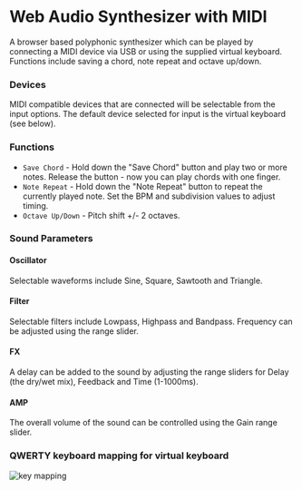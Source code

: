 Web Audio Synthesizer with MIDI
===============================

A browser based polyphonic synthesizer which can be played by connecting a MIDI device via USB or using the supplied virtual keyboard. Functions include saving a chord, note repeat and octave up/down.

### Devices

MIDI compatible devices that are connected will be selectable from the input options. The default device selected for input is the virtual keyboard (see below). 

### Functions

* `Save Chord` - Hold down the "Save Chord" button and play two or more notes. Release the button - now you can play chords with one finger. 
* `Note Repeat` - Hold down the "Note Repeat" button to repeat the currently played note. Set the BPM and subdivision values to adjust timing.
* `Octave Up/Down` - Pitch shift +/- 2 octaves.


### Sound Parameters

#### Oscillator
Selectable waveforms include Sine, Square, Sawtooth and Triangle.

#### Filter
Selectable filters include Lowpass, Highpass and Bandpass. Frequency can be adjusted using the range slider.

#### FX
A delay can be added to the sound by adjusting the range sliders for Delay (the dry/wet mix), Feedback and Time (1-1000ms).

#### AMP
The overall volume of the sound can be controlled using the Gain range slider.

### QWERTY keyboard mapping for virtual keyboard

![key mapping](http://13.55.23.144/midi-synth/screenshot.png)
